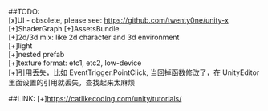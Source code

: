 ##TODO:  
[x]UI - obsolete, please see: https://github.com/twenty0ne/unity-x
[+]ShaderGraph
[+]AssetsBundle  
[+]2d/3d mix: like 2d character and 3d environment  
[+]light  
[+]nested prefab  
[+]texture format: etc1, etc2, low-device  
[+]引用丢失，比如 EventTrigger.PointClick, 当回掉函数修改了，在 UnityEditor 里面设置的引用就丢失，查找起来太麻烦  

##LINK:
[+]https://catlikecoding.com/unity/tutorials/